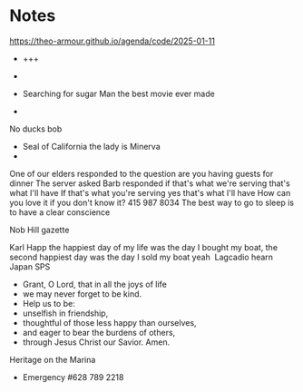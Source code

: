 # Notes

<a href="https://theo-armour.github.io/agenda/code/2025-01-11/#README.md">https://theo-armour.github.io/agenda/code/2025-01-11</a>

* +++
* 

* Searching for sugar Man the best movie ever made&nbsp;
* 

No ducks bob
* Seal of California the lady is Minerva&nbsp;
* 

One of our elders responded to the question are you having guests for dinner The server asked Barb responded if that's what we're serving that's what I'll have&nbsp;If that's what you're serving yes that's what I'll have
How can you love it if you don't know it?
415 987 8034
The best way to go to sleep is to have a clear conscience&nbsp;

Nob Hill gazette

Karl Happ the happiest day of my life was the day I bought my boat, the second happiest day was the day I sold my boat yeah&nbsp;
Lagcadio hearn Japan
SPS

* Grant, O Lord, that in all the joys of life
* we may never forget to be kind.
* Help us to be:
* unselfish in friendship,
* thoughtful of those less happy than ourselves,
* and eager to bear the burdens of others,
* through Jesus Christ our Savior. Amen.

Heritage on the Marina

* Emergency #628 789 2218